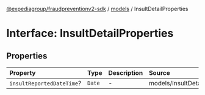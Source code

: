 [@expediagroup/fraudpreventionv2-sdk](../../index.md) / [models](../index.md) / InsultDetailProperties

# Interface: InsultDetailProperties

## Properties

| Property | Type | Description | Source |
| :------ | :------ | :------ | :------ |
| `insultReportedDateTime`? | `Date` | - | models/InsultDetail.ts:40 |

